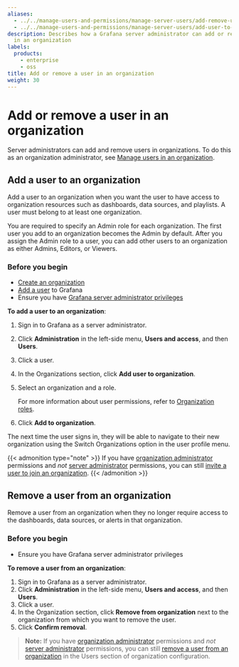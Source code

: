 ```yaml
---
aliases:
  - ../../manage-users-and-permissions/manage-server-users/add-remove-user-to-org/
  - ../../manage-users-and-permissions/manage-server-users/add-user-to-org/
description: Describes how a Grafana server administrator can add or remove users
  in an organization
labels:
  products:
    - enterprise
    - oss
title: Add or remove a user in an organization
weight: 30
---
```


# Add or remove a user in an organization

Server administrators can add and remove users in organizations. To do this as an organization administrator, see [Manage users in an organization](../../manage-org-users/).

## Add a user to an organization

Add a user to an organization when you want the user to have access to organization resources such as dashboards, data sources, and playlists. A user must belong to at least one organization.

You are required to specify an Admin role for each organization. The first user you add to an organization becomes the Admin by default. After you assign the Admin role to a user, you can add other users to an organization as either Admins, Editors, or Viewers.

### Before you begin

- [Create an organization](../../../organization-management/#create-an-organization)
- [Add a user](./#add-a-user) to Grafana
- Ensure you have [Grafana server administrator privileges](../assign-remove-server-admin-privileges/)

**To add a user to an organization**:

1. Sign in to Grafana as a server administrator.
1. Click **Administration** in the left-side menu, **Users and access**, and then **Users**.
1. Click a user.
1. In the Organizations section, click **Add user to organization**.
1. Select an organization and a role.

   For more information about user permissions, refer to [Organization roles](../../../roles-and-permissions/#organization-roles).

1. Click **Add to organization**.

The next time the user signs in, they will be able to navigate to their new organization using the Switch Organizations option in the user profile menu.

{{< admonition type="note" >}}
If you have [organization administrator](../../../roles-and-permissions/#organization-roles) permissions and _not_ [server administrator](../../../roles-and-permissions/#grafana-server-administrators) permissions, you can still [invite a user to join an organization](../../manage-org-users/#invite-a-user-to-join-an-organization).
{{< /admonition >}}

## Remove a user from an organization

Remove a user from an organization when they no longer require access to the dashboards, data sources, or alerts in that organization.

### Before you begin

- Ensure you have Grafana server administrator privileges

**To remove a user from an organization**:

1. Sign in to Grafana as a server administrator.
1. Click **Administration** in the left-side menu, **Users and access**, and then **Users**.
1. Click a user.
1. In the Organization section, click **Remove from organization** next to the organization from which you want to remove the user.
1. Click **Confirm removal**.

> **Note:** If you have [organization administrator](../../../roles-and-permissions/#organization-roles) permissions and _not_ [server administrator](../../../roles-and-permissions/#grafana-server-administrators) permissions, you can still [remove a user from an organization](../../manage-org-users/#remove-a-user-from-an-organization) in the Users section of organization configuration.
